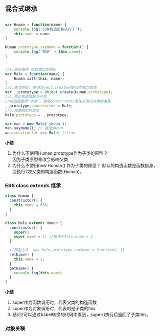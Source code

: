 ## 混合式继承
```js

var Human = function(name) {
    console.log('父类构造函数执行了');
    this.name = name;
}

Human.prototype.sayName = function() {
    console.log('我是' + this.name);
}


//1.继承属性 过程类似实例化
var Male = function(name) {
    Human.call(this, name);
}
//2.建立原型，使用Object.create创建父类原型副本
var __prototype = Object.create(Human.prototype); 
//3.修正构造函数为子类
//构造函数即"本身"。使用constructor属性来测试对象的类型
__prototype.constructor = Male; 
//4.完成原型的继承
Male.prototype = __prototype;

var man = new Male('shown');
man.sayName(); // 我是shown
man.constructor === Male; //true

```

**小结**

1. 为什么不使用Human.prototype作为子类的原型？  
因为子类原型修改会影响父类
2. 为什么不使用new Human() 作为子类的原型？ 
默认的构造函数是函数自身，会执行2次父类的构造函数(Human)。


### ES6 class extends 继承
```js
class Human {
  constructor() {
    this.name = 666;
  }
}

class Male extends Human {
  constructor() {
    super()
    super.name = 2; //相当于this.name = 2
  }

  //原型方法  ==> Male.prototype.setName = function() {}
  setName() {
    this.name = 1;
  }
  getName() {
    console.log(this.name)
  }
}

```

**小结**

1. super作为函数调用时，代表父类的构造函数
2. super作为对象调用时，代表的是子类的this
3. 结论2可以通过babel转换的代码中看到，super()执行后返回了子类this。

### 对象关联